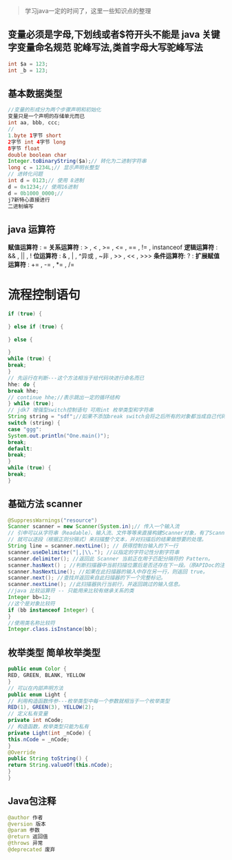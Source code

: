 > 学习java一定的时间了，这里一些知识点的整理

## 变量必须是字母,下划线或者$符开头不能是 java 关键字变量命名规范 驼峰写法,类首字母大写驼峰写法
```java
int $a = 123;
int _b = 123;
```
## 基本数据类型 
```java
//变量的形成分为两个步骤声明和初始化
变量只是一个声明的存储单元而已
int aa, bbb, ccc;
//
1.byte 1字节 short
2字节 int 4字节 long
8字节 float
double boolean char
Integer.toBinaryString($a);// 转化为二进制字符串
long c = 1234L;// 显示声明长整型
// 进转化问题
int d = 0123;// 使用 8进制
d = 0x1234;// 使用16进制
d = 0b1000_0000;//
j7新特心直接进行
二进制编写
```
## java 运算符
**赋值运算符** : =
**关系运算符** : > , < , >= , <= , == , != , instanceof
**逻辑运算符** : && , || , ! 
**位运算符** : & , | , ^异或 , ~非 , >> , << , >>>
**条件运算符**: ? : 
**扩展赋值运算符** : += , -= , *= , /=

# 流程控制语句
```java
if (true) {
 
} else if (true) {
 
} else {
 
}
while (true) {
break;
}
// 先运行在判断---这个方法相当于给代码块进行命名而已
hhe: do {
break hhe;
// continue hhe;//表示跳出一定的循环结构
} while (true);
// jdk7 增强型switch控制语句 可用int 枚举类型和字符串
String string = "sdf";//如果不添加break switch会将之后所有的对象都当成自己代码快中的东西会忽略case 一直执行下去
switch (string) {
case "ggg":
System.out.println("One.main()");
break;
default:
break;
}
while (true) {
break;
}
```
## 基础方法 scanner
```java
@SuppressWarnings("resource")
Scanner scanner = new Scanner(System.in);// 传入一个输入流
// 引申可以从字符串（Readable）、输入流、文件等等来直接构建Scanner对象，有了Scanner了，
// 就可以逐段（根据正则分隔式）来扫描整个文本，并对扫描后的结果做想要的处理。
String line = scanner.nextLine(); // 获得控制台输入的下一行
scanner.useDelimiter("|,|\\."); //以指定的字符记性分割字符串
scanner.delimiter(); //返回此 Scanner 当前正在用于匹配分隔符的 Pattern。
scanner.hasNext() ; //判断扫描器中当前扫描位置后是否还存在下一段。（原APIDoc的注释很扯淡）
scanner.hasNextLine(); //如果在此扫描器的输入中存在另一行，则返回 true。
scanner.next(); //查找并返回来自此扫描器的下一个完整标记。
scanner.nextLine(); //此扫描器执行当前行，并返回跳过的输入信息。
//java 比较运算符 -- 只能用来比较有继承关系的类
Integer bb=12;
//这个是对象比较符
if (bb instanceof Integer) {
}
//使用类名称比较符
Integer.class.isInstance(bb);
```

## 枚举类型 简单枚举类型
```java
public enum Color {
RED, GREEN, BLANK, YELLOW
}
// 可以在内部声明方法
public enum Light {
// 利用构造函数传参---枚举类型中每一个参数就相当于一个枚举类型
RED(1), GREEN(3), YELLOW(2);
// 定义私有变量
private int nCode;
// 构造函数，枚举类型只能为私有
private Light(int _nCode) {
this.nCode = _nCode;
}
@Override
public String toString() {
return String.valueOf(this.nCode);
}
}
```

## Java包注释
```java
@author 作者
@version 版本
@param 参数
@return 返回值
@throws 异常
@deprecated 废弃
```
